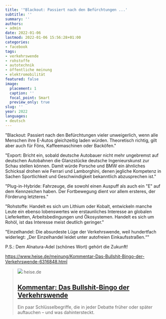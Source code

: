 ```yaml
---
title: '"Blackout: Passiert nach den Befürchtungen ...'
subtitle: ''
summary: ''
authors:
- admin
date: 2022-01-06
lastmod: 2022-01-06 15:56:28+01:00
categories:
- facebook
tags:
- verkehrswende
- rohstoffe
- autotechnik
- öffentliche meinung
- elektromobilität
featured: false
image:
  placement: 1
  caption: ''
  focal_point: Smart
  preview_only: true
slug: ''
year: 2022
languages:
- deutsch
---
```


"Blackout: Passiert nach den Befürchtungen vieler unweigerlich, wenn alle Menschen ihre E-Autos gleichzeitig laden würden. Theoretisch richtig, gilt aber auch für Föns, Kaffeemaschinen oder Backöfen."

"Export: Bricht ein, sobald deutsche Autobauer nicht mehr ungebremst auf deutschen Autobahnen die Glanzstücke deutsche Ingenieurskunst zur Schau stellen können. Damit würde Porsche und BMW ein ähnliches Schicksal drohen wie Ferrari und Lamborghini, denen jegliche Kompetenz in Sachen Sportlichkeit und Geschwindigkeit bekanntlich abzusprechen ist."

"Plug-in-Hybride: Fahrzeuge, die sowohl einen Auspuff als auch ein "E" auf dem Kennzeichen haben. Der Fortbewegung dient vor allem ersteres, der Förderung letzteres."

"Rohstoffe: Handelt es sich um Lithium oder Kobalt, entwickeln manche Leute ein ebenso lobenswertes wie erstaunliches Interesse an globalen Lieferketten, Arbeitsbedingungen und Ökosystemen. Handelt es sich um Rohöl, ist das Interesse meist deutlich geringer."

"Einzelhandel: Die absurdeste Lüge der Verkehrswende, weil hundertfach widerlegt: „Der Einzelhandel leidet unter autofreien Einkaufsstraßen.“"

P.S.: Dem Alnatura-Adel (schönes Wort) gehört die Zukunft!

https://www.heise.de/meinung/Kommentar-Das-Bullshit-Bingo-der-Verkehrswende-6316848.html
> [![](https://heise.cloudimg.io/bound/1200x1200/q85.png-lossy-85.webp-lossy-85.foil1/_www-heise-de_/imgs/18/3/2/5/0/0/2/0/Verkehr_LasVegas-1741b2cd2c9fe02a.jpg)](https://www.heise.de/meinung/Kommentar-Das-Bullshit-Bingo-der-Verkehrswende-6316848.html)
> heise.de
> ## [Kommentar: Das Bullshit-Bingo der Verkehrswende](https://www.heise.de/meinung/Kommentar-Das-Bullshit-Bingo-der-Verkehrswende-6316848.html)
>
>Ein paar Schlüsselbegriffe, die in jeder Debatte früher oder später auftauchen – und was dahintersteckt.